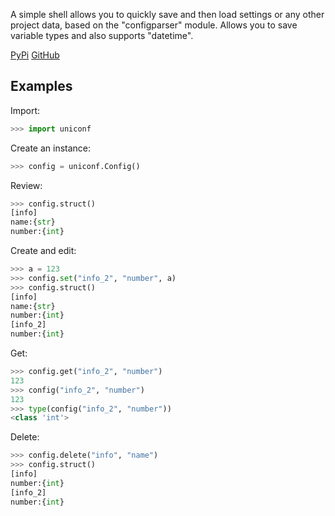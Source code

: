A simple shell allows you to quickly save and then load settings or any other project data, based on the "configparser" module. Allows you to save variable types and also supports "datetime".

[PyPi](https://pypi.org/project/UniConf/) 		[GitHub](https://github.com/Fima20/UniConf)

## Examples

Import:

```python
>>> import uniconf
```

Create an instance:

```python
>>> config = uniconf.Config()
```

Review:

```python
>>> config.struct()
[info]
name:{str}
number:{int}
```

Сreate and edit:

```python
>>> a = 123
>>> config.set("info_2", "number", a)
>>> config.struct()
[info]
name:{str}
number:{int}
[info_2]
number:{int}
```

Get:

```python
>>> config.get("info_2", "number")
123
>>> config("info_2", "number")
123
>>> type(config("info_2", "number"))
<class 'int'>
```

Delete:

```python
>>> config.delete("info", "name")
>>> config.struct()
[info]
number:{int}
[info_2]
number:{int}
```

